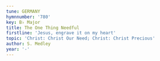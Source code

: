 ```yaml
---
tune: GERMANY
hymnnumber: '780'
key: B♭ Major
title: The One Thing Needful
firstline: 'Jesus, engrave it on my heart'
topic: 'Christ: Christ Our Need; Christ: Christ Precious'
author: S. Medley
year: '-'
---
```

